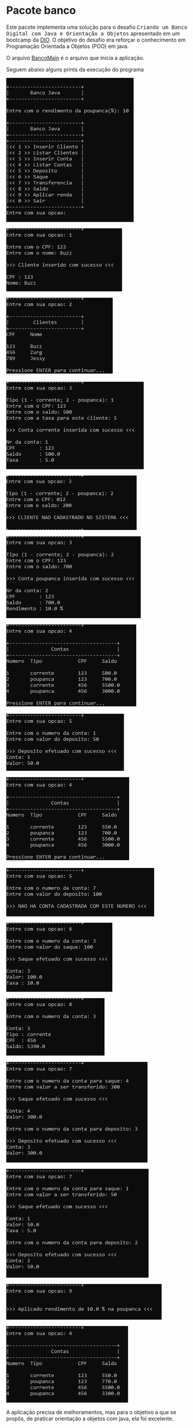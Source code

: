 # Pacote banco
<p>Este pacote implementa uma solução para o desafio <tt>Criando um Banco Digital com Java e Orientação a Objetos</tt> apresentado em um bootcamp da <a href="https://www.dio.me/">DIO</a>. O objetivo do desafio era reforçar o conhecimento em Programação Orientada a Objetos (POO) em java.</p>
<p>O arquivo <a href="https://github.com/arataca89/java/blob/main/BancoMain.java">BancoMain</a> é o arquivo que inicia a aplicação.</p>
<p>Seguem abaixo alguns prints da execução do programa</p> 
<p><img src="https://github.com/arataca89/java/blob/main/banco/%231.PNG"></p>
<p><img src="https://github.com/arataca89/java/blob/main/banco/%232.PNG"></p>
<p><img src="https://github.com/arataca89/java/blob/main/banco/%233.PNG"></p>
<p><img src="https://github.com/arataca89/java/blob/main/banco/%234.PNG"></p>
<p><img src="https://github.com/arataca89/java/blob/main/banco/%235.PNG"></p>
<p><img src="https://github.com/arataca89/java/blob/main/banco/%236.PNG"></p>
<p><img src="https://github.com/arataca89/java/blob/main/banco/%237.PNG"></p>
<p><img src="https://github.com/arataca89/java/blob/main/banco/%238.PNG"></p>
<p><img src="https://github.com/arataca89/java/blob/main/banco/%239.PNG"></p>
<p><img src="https://github.com/arataca89/java/blob/main/banco/%2310.PNG"></p>
<p><img src="https://github.com/arataca89/java/blob/main/banco/%2311.PNG"></p>
<p><img src="https://github.com/arataca89/java/blob/main/banco/%2312.PNG"></p>
<p><img src="https://github.com/arataca89/java/blob/main/banco/%2313.PNG"></p>
<p><img src="https://github.com/arataca89/java/blob/main/banco/%2314.PNG"></p>
<p><img src="https://github.com/arataca89/java/blob/main/banco/%2315.PNG"></p>
<p><img src="https://github.com/arataca89/java/blob/main/banco/%2316.PNG"></p>
<p>A aplicação precisa de melhoramentos, mas para o objetivo a que se propôs, de praticar orientação a objetos com java, ela foi excelente.</p>
